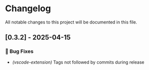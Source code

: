 # Changelog

All notable changes to this project will be documented in this file.

## [0.3.2] - 2025-04-15

### 🐛 Bug Fixes

- *(vscode-extension)* Tags not followed by commits during release

<!-- generated by git-cliff -->

